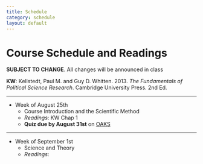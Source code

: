 ```yaml
---
title: Schedule
category: schedule
layout: default
---
```


# Course Schedule and Readings
__SUBJECT TO CHANGE__. All changes will be announced in class

__KW__: Kellstedt, Paul M. and Guy D. Whitten. 2013. _The Fundamentals of Political Science Research_. Cambridge University Press. 2nd Ed.

---

* Week of August 25th
    * Course Introduction and the Scientific Method
    * _Readings_: KW Chap 1
    * __Quiz due by August 31st__ on [OAKS](https://lms.cofc.edu/)

---

* Week of September 1st
    * Science and Theory
    * _Readings_: 
    
